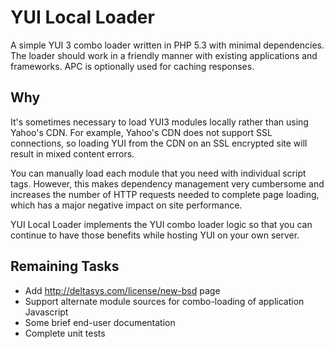 YUI Local Loader
================

A simple YUI 3 combo loader written in PHP 5.3 with minimal dependencies.  The 
loader should work in a friendly manner with existing applications and
frameworks.  APC is optionally used for caching responses.

Why
---

It's sometimes necessary to load YUI3 modules locally rather than using Yahoo's 
CDN.  For example, Yahoo's CDN does not support SSL connections, so loading
YUI from the CDN on an SSL encrypted site will result in mixed content errors.

You can manually load each module that you need with individual script tags.
However, this makes dependency management very cumbersome and increases the 
number of HTTP requests needed to complete page loading, which has a major 
negative impact on site performance.

YUI Local Loader implements the YUI combo loader logic so that you can continue
to have those benefits while hosting YUI on your own server.

Remaining Tasks
---------------

* Add http://deltasys.com/license/new-bsd page
* Support alternate module sources for combo-loading of application Javascript
* Some brief end-user documentation
* Complete unit tests

